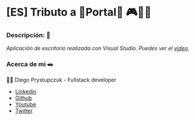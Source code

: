 # [ES] Tributo a :blue_heart:Portal:orange_heart: :video_game::running_woman:

### Descripción: :rocket:
_Aplicación de escritorio realizada con Visual Studio. Puedes ver el [video](https://www.youtube.com/watch?v=vmsC-1XVoJ8)._

### Acerca de mi ✒️
:man_technologist: Diego Prystupczuk - Fullstack developer 
- [Linkedin](https://www.linkedin.com/in/diegoprystupczuk/)
- [Github](https://github.com/drprystupczuk)
- [Youtube](https://www.youtube.com/channel/UCSeVAET6K1b8HLVULdzluXg)
- [Twitter](https://twitter.com/DPrystupczuk)

